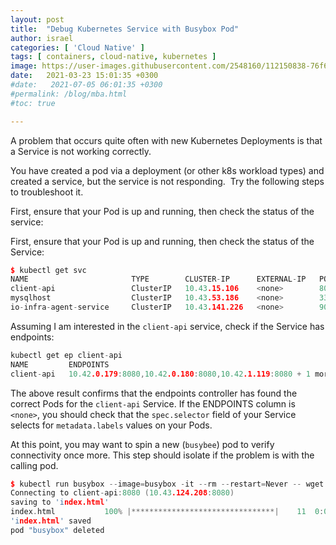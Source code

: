 ```yaml
---
layout: post
title:  "Debug Kubernetes Service with Busybox Pod"
author: israel
categories: [ 'Cloud Native' ]
tags: [ containers, cloud-native, kubernetes ]
image: https://user-images.githubusercontent.com/2548160/112150838-76f69380-8bd8-11eb-84dd-107505c31b74.jpg
date:   2021-03-23 15:01:35 +0300
#date:   2021-07-05 06:01:35 +0300
#permalink: /blog/mba.html
#toc: true

---
```


A problem that occurs quite often with new Kubernetes Deployments is that a Service is not working correctly.

You have created a pod via a deployment (or other k8s workload types) and created a service, but the service is not responding. 
Try the following steps to troubleshoot it. 

First, ensure that your Pod is up and running, then check the status of the service:

First, ensure that your Pod is up and running, then check the status of the Service: 

```cpp
$ kubectl get svc 
NAME                       TYPE        CLUSTER-IP      EXTERNAL-IP   PORT(S)    AGE
client-api                 ClusterIP   10.43.15.106    <none>        8080/TCP   4h13m
mysqlhost                  ClusterIP   10.43.53.186    <none>        3306/TCP   4h13m
io-infra-agent-service     ClusterIP   10.43.141.226   <none>        9090/TCP   35m
```

Assuming I am interested in the `client-api` service, check if the Service has endpoints: 

```cpp
kubectl get ep client-api 
NAME         ENDPOINTS                                                        AGE
client-api   10.42.0.179:8080,10.42.0.180:8080,10.42.1.119:8080 + 1 more...   4h18m
```

The above result confirms that the endpoints controller has found the correct Pods for the `client-api` Service. If the ENDPOINTS column is `<none>`, you should check that the `spec.selector` field of your Service selects for `metadata.labels` values on your Pods.

At this point, you may want to spin a new (`busybee`) pod to verify connectivity once more. This step should isolate if the problem is with the calling pod. 

```cpp
$ kubectl run busybox --image=busybox -it --rm --restart=Never -- wget client-api:8080
Connecting to client-api:8080 (10.43.124.208:8080)
saving to 'index.html'
index.html           100% |********************************|    11  0:00:00 ETA
'index.html' saved
pod "busybox" deleted

```
